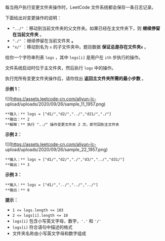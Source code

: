 每当用户执行变更文件夹操作时，LeetCode 文件系统都会保存一条日志记录。

下面给出对变更操作的说明：

  * `"../"` ：移动到当前文件夹的父文件夹。如果已经在主文件夹下，则 **继续停留在当前文件夹** 。
  * `"./"` ：继续停留在当前文件夹 **。**
  * `"x/"` ：移动到名为 `x` 的子文件夹中。题目数据 **保证总是存在文件夹`x`** 。

给你一个字符串列表 `logs` ，其中 `logs[i]` 是用户在 `ith` 步执行的操作。

文件系统启动时位于主文件夹，然后执行 `logs` 中的操作。

执行完所有变更文件夹操作后，请你找出 **返回主文件夹所需的最小步数** 。



**示例 1：**

![](https://assets.leetcode-cn.com/aliyun-lc-
upload/uploads/2020/09/26/sample_11_1957.png)

    
    
    **输入：** logs = ["d1/","d2/","../","d21/","./"]
    **输出：** 2
    **解释：** 执行 "../" 操作变更文件夹 2 次，即可回到主文件夹
    

**示例 2：**

![](https://assets.leetcode-cn.com/aliyun-lc-
upload/uploads/2020/09/26/sample_22_1957.png)

    
    
    **输入：** logs = ["d1/","d2/","./","d3/","../","d31/"]
    **输出：** 3
    

**示例 3：**

    
    
    **输入：** logs = ["d1/","../","../","../"]
    **输出：** 0
    



**提示：**

  * `1 <= logs.length <= 103`
  * `2 <= logs[i].length <= 10`
  * `logs[i]` 包含小写英文字母，数字，`'.'` 和 `'/'`
  * `logs[i]` 符合语句中描述的格式
  * 文件夹名称由小写英文字母和数字组成

